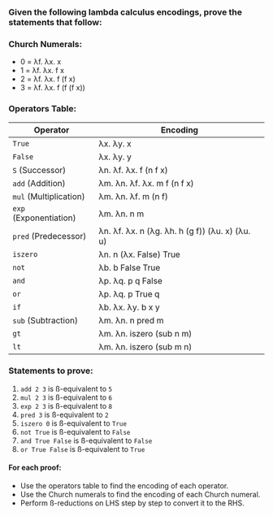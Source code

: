 ### Given the following lambda calculus encodings, prove the statements that follow:

### **Church Numerals**:
   - 0 = λf. λx. x
   - 1 = λf. λx. f x
   - 2 = λf. λx. f (f x)
   - 3 = λf. λx. f (f (f x))

### **Operators Table**:

| **Operator**        | **Encoding**                                      |
|----------------------|----------------------------------------------------|
| `True`               |  λx. λy. x                      |
| `False`              |  λx. λy. y                      |
| `S` (Successor)      |  λn. λf. λx. f (n f x)   |
| `add` (Addition)     |  λm. λn. λf. λx. m f (n f x) |
| `mul` (Multiplication) |  λm. λn. λf. m (n f)   |
| `exp` (Exponentiation) |  λm. λn. n m                  |
| `pred` (Predecessor)|  λn. λf. λx. n (λg. λh. h (g f)) (λu. x) (λu. u) |
| `iszero`            |  λn. n (λx. False) True |
| `not`               |  λb. b False True        |
| `and`               |  λp. λq. p q False       |
| `or`                |  λp. λq. p True q        |
| `if`                |  λb. λx. λy. b x y       |
| `sub` (Subtraction) |  λm. λn. n pred m      |
| `gt`                |  λm. λn. iszero (sub n m) |
| `lt`                |  λm. λn. iszero (sub m n) |

### **Statements to prove**:

1. `add 2 3` is ß-equivalent to `5`
2. `mul 2 3` is ß-equivalent to `6`
3. `exp 2 3` is ß-equivalent to `8`
4. `pred 3` is ß-equivalent to `2`
5. `iszero 0` is ß-equivalent to `True`
6. `not True` is ß-equivalent to `False`
7. `and True False` is ß-equivalent to `False`
8. `or True False` is ß-equivalent to `True`

#### **For each proof**:
- Use the operators table to find the encoding of each operator.
- Use the Church numerals to find the encoding of each Church numeral.
- Perform ß-reductions on LHS step by step to convert it to the RHS.
